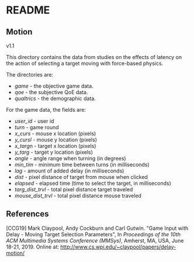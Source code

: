 # README

## Motion 

v1.1

This directory contains the data from studies on the effects of
latency on the action of selecting a target moving with force-based
physics.

The directories are:

+ *game* - the objective game data.
+ *qoe* - the subjective QoE data.
+ *qualtrics* - the demographic data.

For the game data, the fields are:

+ *user_id*	- user id
+ *turn* - game round	
+ *x_curs* - mouse x location (pixels)
+ *y_cursl*	- mouse y location (pixels)
+ *x_targ*n	- target x location (pixels)
+ *y_targ* - target y location (pixels)
+ *angle* - angle range when turning (in degrees)
+ *min_tim* - minimum time between turns (in milliseconds)
+ *lag* - amount of added delay (in milliseconds)
+ *dist* - pixel distance of target from mouse when clicked
+ *elapsed* - elapsed time (time to select the target, in milliseconds)
+ *targ_dist_trvl* - total pixel distance target traveled
+ *mouse_dist_trvl* - total pixel distance mouse traveled

## References

[CCG19] Mark Claypool, Andy Cockburn and Carl Gutwin. "Game Input with
Delay - Moving Target Selection Parameters", In *Proceedings of the
10th ACM Multimedia Systems Conference (MMSys)*, Amherst, MA, USA,
June 18-21, 2019. Online at:
http://www.cs.wpi.edu/~claypool/papers/delay-motion/

